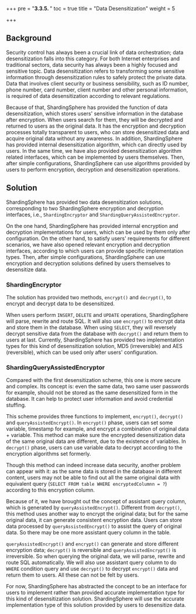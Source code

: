 +++
pre = "<b>3.3.5. </b>"
toc = true
title = "Data Desensitization"
weight = 5

+++

## Background

Security control has always been a crucial link of data orchestration; data desensitization falls into this category. For both Internet enterprises and traditional sectors, data security has always been a highly focused and sensitive topic. Data desensitization refers to transforming some sensitive information through desensitization rules to safely protect the private data. Data that involves client security or business sensibility, such as ID number, phone number, card number, client number and other personal information, is required of data desensitization according to relevant regulations.

Because of that, ShardingSphere has provided the function of data desensitization, which stores users' sensitive information in the database after encryption. When users search for them, they will be decrypted and returned to users as the original data. It has the encryption and decryption processes totally transparent to users, who can store desensitized data and acquire original data without any awareness. In addition, ShardingSphere has provided internal desensitization algorithm, which can directly used by users. In the same time, we have also provided desensitization algorithm related interfaces, which can be implemented by users themselves. Then, after simple configurations, ShardingSphere can use algorithms provided by users to perform encryption, decryption and desensitization operations.

## Solution

ShardingSphere has provided two data desensitization solutions, corresponding to two ShardingSphere encryption and decryption interfaces, i.e., `ShardingEncryptor` and `ShardingQueryAssistedEncryptor`.

On the one hand, ShardingSphere has provided internal encryption and decryption implementations for users, which can be used by them only after configuration. On the other hand, to satisfy users' requirements for different scenarios, we have also opened relevant encryption and decryption interfaces, according to which users can provide specific implementation types. Then, after simple configurations, ShardingSphere can use encryption and decryption solutions defined by users themselves to desensitize data.

### ShardingEncryptor

The solution has provided two methods, `encrypt()` and `decrypt()`, to encrypt and decrypt data to be  desensitized.

When users perform `INSERT`,  `DELETE` and `UPDATE` operations, ShardingSphere will parse, rewrite and route SQL. It will also use `encrypt()` to encrypt data and store them in the database. When using `SELECT`, they will reversely decrypt sensitive data from the database with `decrypt()` and return them to users at last.
Currently, ShardingSphere has provided two implementation types for this kind of desensitization solution, MD5 (irreversible) and AES (reversible), which can be used only after users' configuration.

### ShardingQueryAssistedEncryptor

Compared with the first desensitization scheme, this one is more secure and complex. Its concept is: even the same data, two same user passwords for example, should not be stored as the same desensitized form in the database. It can help to protect user information and avoid credential stuffing.

This scheme provides three functions to implement, `encrypt()`, `decrypt()` and  `queryAssistedEncrypt()`.
In `encrypt()` phase, users can set some variable, timestamp for example, and encrypt a combination of original data + variable. This method can make sure the encrypted desensitization data of the same original data are different, due to the existence of variables. In `decrypt()` phase, users can use variable data to decrypt according to the encryption algorithms set formerly.

Though this method can indeed increase data security, another problem can appear with it: as the same data is stored in the database in different content, users may not be able to find out all the same original data with equivalent query (`SELECT FROM table WHERE encryptedColumnn = ?`) according to this encryption column.

Because of it, we have brought out the concept of assistant query column, which is generated by `queryAssistedEncrypt()`. Different from `decrypt()`, this method uses another way to encrypt the original data; but for the same original data, it can generate consistent encryption data. Users can store data processed by `queryAssistedEncrypt()` to assist the query of original data. So there may be one more assistant query column in the table.

`queryAssistedEncrypt()` and `encrypt()` can generate and store different encryption data; `decrypt()` is reversible and `queryAssistedEncrypt()` is irreversible. So when querying the original data, we will parse, rewrite and route SQL automatically. We will also use assistant query column to do `WHERE` condition query and use `decrypt()` to decrypt `encrypt()` data and return them to users. All these can not be felt by users.

For now, ShardingSphere has abstracted the concept to be an interface for users to implement rather than provided accurate implementation type for this kind of desensitization solution. ShardingSphere will use the accurate implementation type of this solution provided by users to desensitize data.

